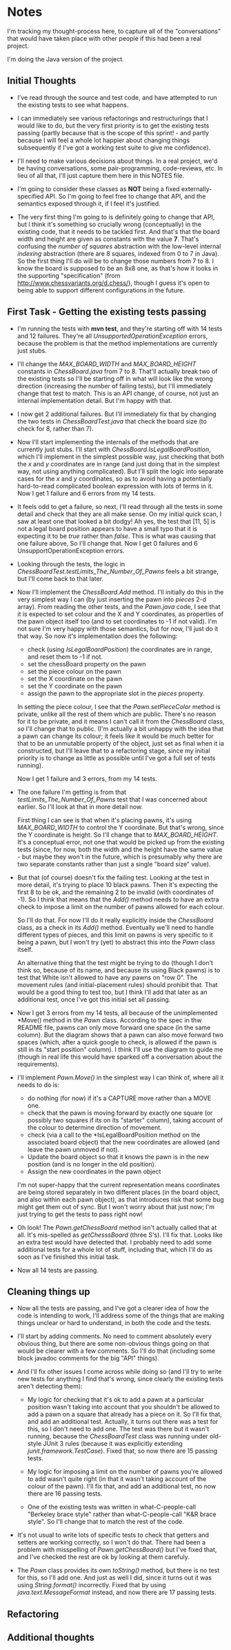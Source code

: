 # Notes

I'm tracking my thought-process here, to capture all of the "conversations" that would have
taken place with other people if this had been a real project.

I'm doing the Java version of the project.


## Initial Thoughts

  - I've read through the source and test code, and have attempted to run the existing tests
    to see what happens.

  - I can immediately see various refactorings and restructurings that I would like to do, but
    the very first priority is to get the existing tests passing (partly because that is the
    scope of this sprint! - and partly because I will feel a whole lot happier about changing
    things subsequently if I've got a working test suite to give me confidence).

  - I'll need to make various decisions about things. In a real project, we'd be having
    conversations, some pair-programming, code-reviews, etc. In lieu of all that, I'll just
    capture them here in this NOTES file.

  - I'm going to consider these classes as **NOT** being a fixed externally-specified API. So I'm
    going to feel free to change that API, and the semantics exposed through it, if I feel it's
    justified.

  - The very first thing I'm going to is definitely going to change that API, but I think it's
    something so crucially wrong (conceptually) in the existing code, that it needs to be tackled
    first. And that's that the board width and height are given as constants with the value **7**.
    That's confusing the *number of squares* abstraction with the low-level internal *indexing*
    abstraction (there are 8 squares, indexed from 0 to 7 in Java). So the first thing I'll do will
    be to change those numbers from 7 to 8. I know the board is supposed to be an 8x8 one, as
    that's how it looks in the supporting "specification" (from http://www.chessvariants.org/d.chess/),
    though I guess it's open to being able to support different configurations in the future.

## First Task - Getting the existing tests passing

  - I'm running the tests with **mvn test**, and they're starting off with 14 tests and
    12 failures. They're all *UnsupportedOperationException* errors, because the problem is
    that the method implementations are currently just stubs.

  - I'll change the *MAX_BOARD_WIDTH* and *MAX_BOARD_HEIGHT* constants in *ChessBoard.java*
    from 7 to 8. That'll actually break two of the existing tests so I'll be starting off in
    what will look like the wrong direction (increasing the number of failing tests), but I'll
    immediately change that test to match. This is an API change, of course, not just an
    internal implementation detail. But I'm happy with that.

  - I now get 2 additional failures. But I'll immediately fix that by changing the two tests
    in *ChessBoardTest.java* that check the board size (to check for 8, rather than 7).

  - Now I'll start implementing the internals of the methods that are currently just stubs.
    I'll start with *ChessBoard.IsLegalBoardPosition*, which I'll implement in the simplest
    possible way, just checking that both the *x* and *y* coordinates are in range (and just
    doing that in the simplest way, not using anything complicated). But I'll split the logic
    into separate cases for the *x* and *y* coordinates, so as to avoid having a potentially
    hard-to-read complicated boolean expression with lots of terms in it. Now I get 1 failure
    and 6 errors from my 14 tests.

  - It feels odd to get a failure, so next, I'll read through all the tests in some detail and
    check that they are all make sense. On my initial quick scan, I saw at least one that looked a
    bit dodgy! Ah yes, the test that [11, 5] is not a legal board position appears to have a small
    typo that it is expecting it to be *true* rather than *false*. This is what was causing that
    one failure above, So I'll change that. Now I get 0 failures and 6 UnsupportOperationException
    errors.

  - Looking through the tests, the logic in *ChessBoardTest.testLimits_The_Number_Of_Pawns*
    feels a bit strange, but I'll come back to that later.

  - Now I'll implement the *ChessBoard.Add* method. I'll initially do this in the very simplest
    way I can (by just inserting the pawn into *pieces* 2-d array). From reading the other tests,
    and the *Pawn.java* code, I see that it is expected to set colour and the X and Y coordinates,
    as properties of the pawn object itself too (and to set coordinates to -1 if not valid).
    I'm not sure I'm very happy with those semantics, but for now, I'll just do it that way. So
    now it's implementation does the following:

      - check (using *IsLegalBoardPosition*) the coordinates are in range, and reset them to -1 if not.
      - set the chessBoard property on the pawn
      - set the piece colour on the pawn
      - set the X coordinate on the pawn
      - set the Y coordinate on the pawn
      - assign the pawn to the appropriate slot in the *pieces* property.

    In setting the piece colour, I see that the *Pawn.setPieceColor* method is private, unlike
    all the rest of them which are public. There's no reason for it to be private, and it means
    I can't call it from the *ChessBoard* class, so I'll change that to public. (I'm actually
    a bit unhappy with the idea that a pawn can change its colour; it feels like it would be
    much better for that to be an unmutable property of the object, just set as final when it
    ia constructed, but I'll leave that to a refactoring stage, since my initial priority is to
    change as little as possible until I've got a full set of tests running).

    Now I get 1 failure and 3 errors, from my 14 tests. 

  - The one failure I'm getting is from that *testLimits_The_Number_Of_Pawns* test that I was
    concerned about earlier. So I'll look at that in more detail now.

    First thing I can see is that when it's placing pawns, it's using *MAX_BOARD_WIDTH* to
    control the Y coordinate. But that's wrong, since the Y coordinate is height. So I'll change
    that to *MAX_BOARD_HEIGHT*. It's a conceptual error, not one that would be picked up from
    the existing tests (since, for now, both the width and the height have the same value - but
    maybe they won't in the future, which is presumably why there are two separate constants
    rather than just a single "board size" value).

  - But that (of course) doesn't fix the failing test. Looking at the test in more detail, it's
    trying to place 10 black pawns. Then it's expecting the first 8 to be ok, and the remaining
    2 to be invalid (with coordinates of -1).  So I think that means that the *Add()* method needs
    to have an extra check to impose a limit on the number of pawns allowed for each colour.

    So I'll do that. For now I'll do it really explicitly inside the *ChessBoard* class, as a check
    in its *Add()* method. Eventually we'll need to handle different types of pieces, and this
    limit on pawns is very specific to it being a pawn, but I won't try (yet) to abstract this into
    the *Pawn* class itself.

    An alternative thing that the test might be trying to do (though I don't think so, because
    of its name, and because its using Black pawns) is to test that White isn't allowed to have any
    pawns on "row 0". The movement rules (and initial-placement rules) should prohibit that.
    That would be a good thing to test too, but I think I'll add that later as an additional test,
    once I've got this initial set all passing.

  - Now I get 3 errors from my 14 tests, all because of the unimplemented *Move() method  in the
    *Pawn* class. According to the spec in thw README file, pawns can only move forward one space
    (in the same column). But the diagram shows that a pawn can also move forward two spaces (which,
    after a quick google to check, is allowed if the pawn is still in its "start position" column).
    I think I'll use the diagram to guide me (though in real life this would have sparked off a
    conversation about the requirements).

  - I'll implement *Pawn.Move()* in the simplest way I can think of, where all it needs to do is:

      - do nothing (for now) if it's a CAPTURE move rather than a MOVE one.
      - check that the pawn is moving forward by exactly one square (or possibly two squares if
        its on its "starter" column), taking account of the colour to determine direction of movement.
      - check (via a call to the *IsLegalBoardPosition method on the associated board object)
        that the new coordinates are allowed (and leave the pawn unmoved if not).
      - Update the board object so that it knows the pawn is in the new position (and is no
        longer in the old position).
      - Assign the new coordinates in the pawn object

    I'm not super-happy that the current representation means coordinates are being stored
    separately in two different places (in the board object, and also within each pawn object),
    as that introduces risk that some bug might get them out of sync. But I won't worry about
    that just now; I'm just trying to get the tests to pass right now!

  - Oh look! The *Pawn.getChessBoard* method isn't actually called that at all. It's mis-spelled
    as *getChesssBoard* (three S's). I'll fix that. Looks like an extra test would have detected
    that. I probably need to add some additional tests for a whole lot of stuff, including that,
    which I'll do as soon as I've finished this initial task.

  - Now all 14 tests are passing.


## Cleaning things up

  - Now all the tests are passing, and I've got a clearer idea of how the code is intending to
    work, I'll address some of the things that are making things unclear or hard to understand,
    in both the code and the tests.

  - I'll start by adding comments. No need to comment absolutely every obvious thing, but there
    are some non-obvious things going on that would be clearer with a few comments. So I'll do that
    (including some block javadoc comments for the big "API" things).

  - And I'll fix other issues I come across while doing so (and I'll try to write new tests for
    anything I find that's wrong, since clearly the existing tests aren't detecting them):

      - My logic for checking that it's ok to add a pawn at a particular position wasn't taking
        into account that you shouldn't be allowed to add a pawn on a square that already has a
        piece on it. So I'll fix that, and add an additional test. Actually, it turns out there
        was a test for this, so I don't need to add one. The test was there but it wasn't running,
        because the *ChessBoardTest* class was running under old-style JUnit 3 rules (because it was
        explicitly extending *junit.framework.TestCase*). Fixed that, so now there are 15 passing
        tests.

      - My logic for imposing a limit on the number of pawns you're allowed to add wasn't
        quite right (in that it wasn't taking account of the colour of the pawn). I'll fix that,
        and add an additional test, no now there are 16 passing tests.

      - One of the existing tests was written in what-C-people-call "Berkeley brace style" rather
        than what-C-people-call "K&amp;R brace style". So I'll change that to match the rest of
        the code.

  - It's not usual to write lots of specific tests to check that getters and setters are working
    correctly, so I won't do that. There had been a problem with misspelling of *Pawn.getChessBoard()*
    but I've fixed that, and I've checked the rest are ok by looking at them carefuly.

  - The *Pawn* class provides its own *toString()* method, but there is no test for this, so
    I'll add one. And just as well I did, since it turns out it was using *String.format()*
    incorrectly. Fixed that by using *java.text.MessageFormat* instead, and now there are 17
    passing tests.


## Refactoring


## Additional thoughts

